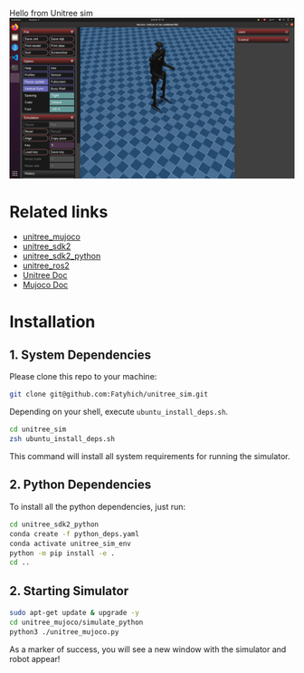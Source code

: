 Hello from Unitree sim
![](./doc/unitree_h1_sim.png)

# Related links
- [unitree_mujoco](https://github.com/unitreerobotics/unitree_mujoco)
- [unitree_sdk2](https://github.com/unitreerobotics/unitree_sdk2)
- [unitree_sdk2_python](https://github.com/unitreerobotics/unitree_sdk2_python)
- [unitree_ros2](https://github.com/unitreerobotics/unitree_ros2)
- [Unitree Doc](https://support.unitree.com/home/zh/developer)
- [Mujoco Doc](https://mujoco.readthedocs.io/en/stable/overview.html)

# Installation
## 1. System Dependencies
Please clone this repo to your machine:
```bash
git clone git@github.com:Fatyhich/unitree_sim.git
```

Depending on your shell, execute `ubuntu_install_deps.sh`.
```bash
cd unitree_sim
zsh ubuntu_install_deps.sh
```
This command will install all system requirements for running the simulator.

## 2. Python Dependencies
To install all the python dependencies, just run:
```bash
cd unitree_sdk2_python
conda create -f python_deps.yaml
conda activate unitree_sim_env
python -m pip install -e .
cd ..
```

## 2. Starting Simulator
```bash
sudo apt-get update & upgrade -y
cd unitree_mujoco/simulate_python 
python3 ./unitree_mujoco.py
```
As a marker of success, you will see a new window with the simulator and robot appear! 
